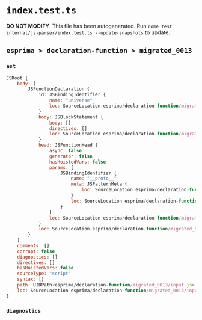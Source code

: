# `index.test.ts`

**DO NOT MODIFY**. This file has been autogenerated. Run `rome test internal/js-parser/index.test.ts --update-snapshots` to update.

## `esprima > declaration-function > migrated_0013`

### `ast`

```javascript
JSRoot {
	body: [
		JSFunctionDeclaration {
			id: JSBindingIdentifier {
				name: "universe"
				loc: SourceLocation esprima/declaration-function/migrated_0013/input.js 1:9-1:17 (universe)
			}
			body: JSBlockStatement {
				body: []
				directives: []
				loc: SourceLocation esprima/declaration-function/migrated_0013/input.js 1:29-1:32
			}
			head: JSFunctionHead {
				async: false
				generator: false
				hasHoistedVars: false
				params: [
					JSBindingIdentifier {
						name: "__proto__"
						meta: JSPatternMeta {
							loc: SourceLocation esprima/declaration-function/migrated_0013/input.js 1:18-1:27
						}
						loc: SourceLocation esprima/declaration-function/migrated_0013/input.js 1:18-1:27 (__proto__)
					}
				]
				loc: SourceLocation esprima/declaration-function/migrated_0013/input.js 1:17-1:28
			}
			loc: SourceLocation esprima/declaration-function/migrated_0013/input.js 1:0-1:32
		}
	]
	comments: []
	corrupt: false
	diagnostics: []
	directives: []
	hasHoistedVars: false
	sourceType: "script"
	syntax: []
	path: UIDPath<esprima/declaration-function/migrated_0013/input.js>
	loc: SourceLocation esprima/declaration-function/migrated_0013/input.js 1:0-2:0
}
```

### `diagnostics`

```

```
